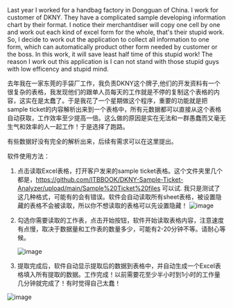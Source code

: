 Last year I worked for a handbag factory in Dongguan of China. I work for customer of DKNY. They have a complicated sample developing information chart by their format. I notice their merchantdiser will copy one cell by one and work out each kind of excel form for the whole, that's their stupid work. So, I decide to work out the application to collect all information to one form, which can automatically product other form needed by customer or the boss. In this work, it will save least half time of this stupid work! The reason I work out this application is I can not stand with those stupid guys with low efficency and stupid mind.


去年我在一家东莞的手袋厂工作，我负责DKNY这个牌子,他们的开发资料有一个很复杂的表格，我发现他们的跟单人员每天的工作就是不停的复制这个表格的内容，这实在是太蠢了。于是我花了一个星期做这个程序，重要的功能就是把sample ticket的内容解析出来到一个表格中，所有元数据都可以直接从这个表格自动获取，工作效率至少提高一倍。这么做的原因是实在无法和一群愚蠢而又毫无生气和效率的人一起工作！于是选择了跑路。


有些数据好没有完全的解析出来，后续有需求可以在这里提出。

软件使用方法：

1. 点击读取Excel表格，打开客户发来的sample ticket表格。这个文件夹里几个都是，https://github.com/ITBBOOK/DKNY-Sample-Ticket-Analyzer/upload/main/Sample%20Ticket%20files 可以试.
   我只是测试了这几种格式，可能有的会有错误。软件会自动读取所有sheet表格，被设置隐藏的表格不会被读取，所以你不想读取的表格可以先设置隐藏！
![image](https://github.com/ITBBOOK/DKNY-Sample-Ticket-Analyzer/assets/58942695/40290f6e-81a5-4638-97a7-0bdbfc7115a8)

3. 勾选你需要读取的工作表，点击开始按钮，软件开始读取表格内容，注意速度有点慢，取决于数据量和工作表的数量多少，可能有2-20分钟不等。请耐心等候。

   ![image](https://github.com/ITBBOOK/DKNY-Sample-Ticket-Analyzer/assets/58942695/f710be4d-b613-4744-a1fd-f1a0cbb0d224)

4. 提取完成后，软件自动显示提取后的数据到表格中，并自动生成一个Excel表格填入所有提取的数据。工作完成！以前需要花至少半小时到1小时的工作量几分钟就完成了！有时觉得自己太蠢！

 ![image](https://github.com/ITBBOOK/DKNY-Sample-Ticket-Analyzer/assets/58942695/f12c8f71-36c4-4e38-8511-9ab9a989ddc3)
